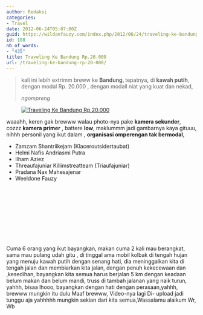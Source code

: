 ```yaml
---
author: Redaksi
categories:
- Travel
date: 2012-06-24T05:07:00Z
guid: https://wildanfauzy.com/index.php/2012/06/24/traveling-ke-bandung-rp-20-000/
id: 108
nb_of_words:
- "435"
title: Traveling Ke Bandung Rp.20.000
url: /traveling-ke-bandung-rp-20-000/
---
```


<blockquote class="wp-block-quote">
  <p>
    kali ini lebih extrimm breww ke <strong>Bandung, </strong>tepatnya<strong>,</strong> di <strong>kawah putih</strong>, dengan modal Rp. 20.000 , dengan modall niat yang kuat dan nekad, &nbsp;
  </p>
  
  <cite>ngompreng</cite>
</blockquote>

<div class="wp-block-image">
  <figure class="aligncenter"><a href="https://wildanfauzyart.files.wordpress.com/2012/06/9ed5f-e60a7-foto-0157.jpg"><img src="https://wildanfauzyart.files.wordpress.com/2012/06/9ed5f-e60a7-foto-0157.jpg?w=768" alt="Traveling Ke Bandung Rp.20.000 " data-recalc-dims="1" /></a></figure>
</div>

waaahh, keren gak brewww walau photo-nya pake **kamera sekunder**, cozzz **kamera primer** , battere **low**, maklummm jadi gambarnya kaya gituuu, nihhh personil yang ikut dalam , **organisasi omperengan tak bermodal**,



  * Zamzam Shantriikejam (Klaceroutsidertaubat)
  * Helmi Nafis Andriasmi Putra
  * Ilham Aziez
  * Threaufajuniar Killimstreatteam (Triaufajuniar)
  * Pradana Nax Mahesajenar
  * Weeldone Fauzy

<div class="wp-block-image">
  <figure class="aligncenter"><a href="https://wildanfauzyart.files.wordpress.com/2012/06/45f2c-b1f5d-img0281a.jpg"><img src="https://wildanfauzyart.files.wordpress.com/2012/06/45f2c-b1f5d-img0281a.jpg?w=768" alt="" data-recalc-dims="1" /></a></figure>
</div>

<div class="wp-block-image">
  <figure class="aligncenter"><a href="https://wildanfauzyart.files.wordpress.com/2012/06/36ec0-c7af7-img0183a.jpg"><img src="https://wildanfauzyart.files.wordpress.com/2012/06/36ec0-c7af7-img0183a.jpg?w=768" alt="" data-recalc-dims="1" /></a></figure>
</div>

<div class="wp-block-image">
  <figure class="aligncenter"><a href="https://wildanfauzyart.files.wordpress.com/2012/06/6eb02-dd4fd-foto-0163.jpg"><img src="https://wildanfauzyart.files.wordpress.com/2012/06/6eb02-dd4fd-foto-0163.jpg?w=768" alt="" data-recalc-dims="1" /></a></figure>
</div>

<div class="wp-block-image">
  <figure class="aligncenter"><a href="https://wildanfauzyart.files.wordpress.com/2012/06/9ed5f-e60a7-foto-0157.jpg"><img src="https://wildanfauzyart.files.wordpress.com/2012/06/9ed5f-e60a7-foto-0157.jpg?w=768" alt="" data-recalc-dims="1" /></a></figure>
</div>

<div class="wp-block-image">
  <figure class="aligncenter"><a href="https://wildanfauzyart.files.wordpress.com/2012/06/d6ad8-e3f52-img0131a.jpg"><img src="https://wildanfauzyart.files.wordpress.com/2012/06/d6ad8-e3f52-img0131a.jpg?w=768" alt="" data-recalc-dims="1" /></a></figure>
</div>

<div class="wp-block-image">
  <figure class="aligncenter"><a href="https://wildanfauzyart.files.wordpress.com/2012/06/2667a-f7901-foto-0158.jpg"><img src="https://wildanfauzyart.files.wordpress.com/2012/06/2667a-f7901-foto-0158.jpg?w=768" alt="" data-recalc-dims="1" /></a></figure>
</div>

<div class="wp-block-image">
  <figure class="aligncenter"><a href="https://wildanfauzyart.files.wordpress.com/2012/06/06744-f5fd7-foto-0162.jpg"><img src="https://wildanfauzyart.files.wordpress.com/2012/06/06744-f5fd7-foto-0162.jpg?w=768" alt="" data-recalc-dims="1" /></a></figure>
</div>

<div class="wp-block-image">
  <figure class="aligncenter"><a href="https://wildanfauzyart.files.wordpress.com/2012/06/1d067-fba61-img0184a.jpg"><img src="https://wildanfauzyart.files.wordpress.com/2012/06/1d067-fba61-img0184a.jpg?w=768" alt="" data-recalc-dims="1" /></a></figure>
</div>

<div class="wp-block-image">
  <figure class="aligncenter"><a href="https://wildanfauzyart.files.wordpress.com/2012/06/76489-foto-0162.jpg"><img src="https://wildanfauzyart.files.wordpress.com/2012/06/76489-foto-0162.jpg?w=768" alt="" data-recalc-dims="1" /></a></figure>
</div>

<div class="wp-block-image">
  <figure class="aligncenter"><a href="https://wildanfauzyart.files.wordpress.com/2012/06/bf66f-foto-0159.jpg"><img src="https://wildanfauzyart.files.wordpress.com/2012/06/bf66f-foto-0159.jpg?w=768" alt="" data-recalc-dims="1" /></a></figure>
</div>

<div class="wp-block-image">
  <figure class="aligncenter"><a href="http://wildanfauzyart.files.wordpress.com/2012/06/ff1e0-foto-0195.jpg"><img src="https://wildanfauzyart.files.wordpress.com/2020/04/0cf8e-foto-0195.jpg?w=768" alt="" data-recalc-dims="1" /></a></figure>
</div>

Cuma 6 orang yang ikut bayangkan, makan cuma 2 kali mau berangkat, sama mau pulang udah gitu , di tinggal ama mobil kolbak di tengah hujan yang menuju kawah putih dengan senang hati, dia meninggalkan kita di tengah jalan dan membiarkan kita jalan, dengan penuh kekecewaan dan ,kesedihan, bayangkan kita semua harus berjalan 5 km dengan keadaan belum makan dan belum mandi, truss di tambah jalanan yang naik turun, yahhh, bisaa lhooo, bayangkan dengan hati dengan perasaan,yahhh,&nbsp; brewww mungkin itu dulu&nbsp;Maaf brewww, Video-nya lagi Di- upload jadi tunggu aja yahhhhh mungkin sekian dari kita semua,Wassalamu alaikum Wr, Wb&nbsp;